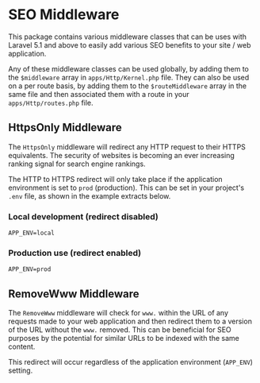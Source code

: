 # SEO Middleware

This package contains various middleware classes that can be uses with Laravel
5.1 and above to easily add various SEO benefits to your site / web application.

Any of these middleware classes can be used globally, by adding them to
the `$middleware` array in `apps/Http/Kernel.php` file. They can also be used
on a per route basis, by adding them to the `$routeMiddleware` array in the
same file and then associated them with a route in your `apps/Http/routes.php`
file.

## HttpsOnly Middleware

The `HttpsOnly` middleware will redirect any HTTP request to their HTTPS
equivalents. The security of websites is becoming an ever increasing ranking
signal for search engine rankings.

The HTTP to HTTPS redirect will only take place if the application environment
is set to `prod` (production). This can be set in your project's `.env` file,
as shown in the example extracts below.

### Local development (redirect disabled)

```
APP_ENV=local
```

### Production use (redirect enabled)

```
APP_ENV=prod
```

## RemoveWww Middleware

The `RemoveWww` middleware will check for `www.` within the URL of any requests
made to your web application and then redirect them to a version of the URL
without the `www.` removed. This can be beneficial for SEO purposes by the
potential for similar URLs to be indexed with the same content.

This redirect will occur regardless of the application environment (`APP_ENV`)
setting.
